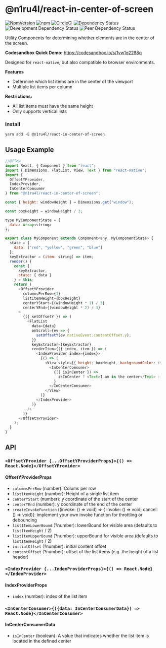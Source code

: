 # @n1ru4l/react-in-center-of-screen

[![NpmVersion](https://img.shields.io/npm/v/@n1ru4l/react-in-center-of-screen.svg)](https://www.npmjs.com/package/@n1ru4l/react-in-center-of-screen)
[![npm](https://img.shields.io/npm/dt/@n1ru4l/react-in-center-of-screen.svg)](https://www.npmjs.com/package/@n1ru4l/react-in-center-of-screen)
[![CircleCI](https://circleci.com/gh/n1ru4l/react-in-center-of-screen.svg?style=shield)](https://circleci.com/gh/n1ru4l/react-in-center-of-screen)
![Dependency Status](https://david-dm.org/n1ru4l/react-in-center-of-screen/status.svg)
![Development Dependency Status](https://david-dm.org/n1ru4l/react-in-center-of-screen/dev-status.svg)
![Peer Dependency Status](https://david-dm.org/n1ru4l/react-in-center-of-screen/peer-status.svg)

Utility Components for determining whether elements are in the center of the screen.

**Codesandbox Quick Demo:** https://codesandbox.io/s/1vw1q2288q

Designed for `react-native`, but also compatible to browser environments.

**Features**

- Determine which list items are in the center of the viewport
- Multiple list items per column

**Restrictions:**

- All list items must have the same height
- Only supports vertical lists

### Install

`yarn add -E @n1ru4l/react-in-center-of-screen`

## Usage Example

```js
//@flow
import React, { Component } from "react";
import { Dimensions, FlatList, View, Text } from "react-native";
import {
  OffsetYProvider,
  IndexProvider,
  InCenterConsumer
} from "@n1ru4l/react-in-center-of-screen";

const { height: windowHeight } = Dimensions.get("window");

const boxHeight = windowHeight / 3;

type MyComponentState = {
  data: Array<string>
};

export class MyComponent extends Component<any, MyComponentState> {
  state = {
    data: ["red", "yellow", "green", "blue"]
  };
  keyExtractor = (item: string) => item;
  render() {
    const {
      keyExtractor,
      state: { data }
    } = this;
    return (
      <OffsetYProvider
        columnsPerRow={1}
        listItemHeight={boxHeight}
        centerYStart={(windowHeight * 1) / 3}
        centerYEnd={(windowHeight * 2) / 3}
      >
        {({ setOffsetY }) => (
          <FlatList
            data={data}
            onScroll={ev => {
              setOffsetY(ev.nativeEvent.contentOffset.y);
            }}
            keyExtractor={keyExtractor}
            renderItem={({ index, item }) => (
              <IndexProvider index={index}>
                {() => (
                  <View style={{ height: boxHeight, backgroundColor: item }}>
                    <InCenterConsumer>
                      {({ isInCenter }) =>
                        isInCenter ? <Text>I am in the center</Text> : null
                      }
                    </InCenterConsumer>
                  </View>
                )}
              </IndexProvider>
            )}
          />
        )}
      </OffsetYProvider>
    );
  }
}
```

## API

### `<OffsetYProvider {...OffsetYProviderProps}>{() => React.Node}</OffsetYProvider>`

#### OffsetYProviderProps

- `columnsPerRow` (number): Colums per row
- `listItemHeight` (number): Height of a single list item
- `centerYStart` (number): y coordinate of the start of the center
- `centerYEnd` (number): y coordinate of the end of the center
- `createInvokeFunction` ((invoke: () => void) => { invoke: () => void, cancel: () => void}): implement your own invoke function for throttling or debouncing
- `listItemLowerBound` (?number): lowerBound for visible area (defaults to `listItemHeight` / 2)
- `listItemUpperBound` (?number): upperBound for visible area (defaults to `listItemHeight` / 2)
- `initialOffset` (?number): initial content offset
- `contentOffset` (?number): offset of the list items (e.g. the height of a list header)

### `<IndexProvider {...IndexProviderProps}>{() => React.Node}</IndexProvider>`

#### IndexProviderProps

- `index` (number): index of the list item

### `<InCenterConsumer>{({data: InCenterConsumerData}) => React.Node}</InCenterConsumer>`

#### InCenterConsumerData

- `isInCenter` (boolean): A value that indicates whether the list item is located in the defined center
